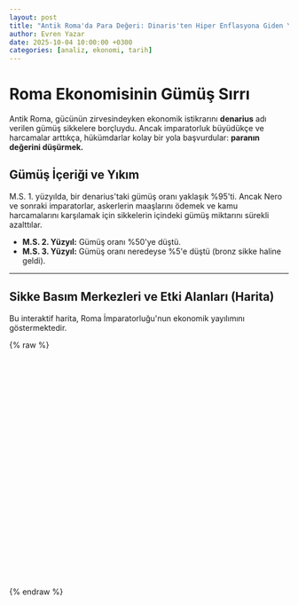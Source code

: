 ```yaml
---
layout: post
title: "Antik Roma'da Para Değeri: Dinaris'ten Hiper Enflasyona Giden Yol"
author: Evren Yazar
date: 2025-10-04 10:00:00 +0300
categories: [analiz, ekonomi, tarih]
---
```


# Roma Ekonomisinin Gümüş Sırrı

Antik Roma, gücünün zirvesindeyken ekonomik istikrarını **denarius** adı verilen gümüş sikkelere borçluydu. Ancak imparatorluk büyüdükçe ve harcamalar arttıkça, hükümdarlar kolay bir yola başvurdular: **paranın değerini düşürmek.**

## Gümüş İçeriği ve Yıkım

M.S. 1. yüzyılda, bir denarius'taki gümüş oranı yaklaşık %95'ti. Ancak Nero ve sonraki imparatorlar, askerlerin maaşlarını ödemek ve kamu harcamalarını karşılamak için sikkelerin içindeki gümüş miktarını sürekli azalttılar.

* **M.S. 2. Yüzyıl:** Gümüş oranı %50'ye düştü.
* **M.S. 3. Yüzyıl:** Gümüş oranı neredeyse %5'e düştü (bronz sikke haline geldi).

---

## Sikke Basım Merkezleri ve Etki Alanları (Harita)

Bu interaktif harita, Roma İmparatorluğu'nun ekonomik yayılımını göstermektedir.

{% raw %}
<div id="roma-harita" style="height: 400px; width: 100%;"></div>

<script>
    // 1. Haritayı Başlatma
    var map = L.map('roma-harita').setView([41.9028, 12.4964], 5);

    // 2. Harita Katmanını Ekleme (OpenStreetMap)
    L.tileLayer('https://{s}.tile.openstreetmap.org/{z}/{x}/{y}.png', {
        attribution: '&copy; <a href="https://www.openstreetmap.org/copyright">OpenStreetMap</a> contributors'
    }).addTo(map);

    // 3. Markör Ekleme: Roma
    L.marker([41.9028, 12.4964]).addTo(map)
        .bindPopup('**Roma Şehri:** Siyasi Merkez.')
        .openPopup();

    // 4. Markör Ekleme: Sikke Merkezi (Atina)
    L.marker([37.9838, 23.7275]).addTo(map) 
        .bindPopup('**Atina:** Ticaret ve Sikke Merkezi.')
</script>
{% endraw %} 